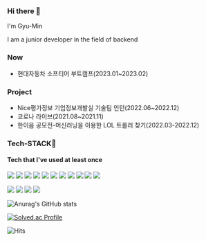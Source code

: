 ### Hi there 👋   

I'm Gyu-Min

I am a junior developer in the field of backend

### Now
- 현대자동차 소프티어 부트캠프(2023.01~2023.02)


### Project
- Nice평가정보 기업정보개발실 기술팀 인턴(2022.06~2022.12)
- 코로나 라이브(2021.08~2021.11)
- 한이음 공모전-머신러닝을 이용한 LOL 트롤러 찾기(2022.03-2022.12)


### Tech-STACK:muscle:
#### Tech that I've used at least once
<img src="https://img.shields.io/badge/HTML5-E34F26?style=flat-square&logo=HTML5&logoColor=white"/></a>
<img src="https://img.shields.io/badge/CSS3-1572B6?style=flat-square&logo=CSS3&logoColor=white"/></a>
<img src="https://img.shields.io/badge/JavaScript-F7DF1E?style=flat-square&logo=JavaScript&logoColor=white"/></a>
<img src="https://img.shields.io/badge/Spring-green?style=flat-square&logo=Spring&logoColor=white"/></a>
<img src="https://img.shields.io/badge/SpringBoot-green?style=flat-square&logo=Spring Boot&logoColor=white"/></a>
<img src="https://img.shields.io/badge/Java-orange?style=flat-square&logo=Java&logoColor=white"/></a>
<img src="https://img.shields.io/badge/AWS-232F3E?style=for-the-badge&logo=Amazon AWS&logoColor=white">
<img src="https://img.shields.io/badge/KafKa-231F20?style=for-the-badge&logo=Apache Kafka&logoColor=white">
<img src="https://img.shields.io/badge/Spring Security-6DB33F?style=for-the-badge&logo=Spring Security&logoColor=white">
<img src="https://img.shields.io/badge/Apache NiFi-blue?style=for-the-badge&logoColor=white">
<img src="https://img.shields.io/badge/Node.js-green?style=flat-square&logo=Node.js&logoColor=white"/></a>

<img src="https://img.shields.io/badge/React-blue?style=flat-square&logo=React&logoColor=white"/></a>
<img src="https://img.shields.io/badge/C-9cf?style=flat-square&logo=C&logoColor=white"/></a>
<img src="https://img.shields.io/badge/C++-informational?style=flat-square&logo=C%2B%2B&logoColor=white"/></a>
<img src="https://img.shields.io/badge/Mysql-blue?style=flat-square&logo=MySQL&logoColor=white"/></a>







![Anurag's GitHub stats](https://github-readme-stats.vercel.app/api?username=gyuturn&show_icons=true&theme=vue)


[![Solved.ac Profile](http://mazassumnida.wtf/api/v2/generate_badge?boj=kksy2423)](https://solved.ac/kksy2423/)



![Hits](https://hits.seeyoufarm.com/api/count/incr/badge.svg?url=https%3A%2F%2Fgithub.com%2Fgyuturn&count_bg=%2379C83D&title_bg=%23555555&icon=&icon_color=%23E7E7E7&title=hits&edge_flat=false)

	


